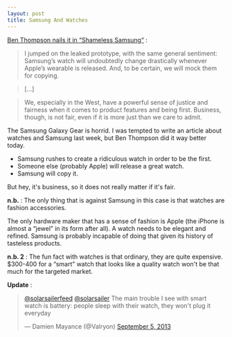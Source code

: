 ```yaml
---
layout: post
title: Samsung And Watches
---
```


[Ben Thompson nails it in “Shameless Samsung“](http://stratechery.com/2013/shameless-samsung/) :

> I jumped on the leaked prototype, with the same general sentiment: Samsung’s watch will undoubtedly change drastically whenever Apple’s wearable is released. And, to be certain, we will mock them for copying.

> […]

> We, especially in the West, have a powerful sense of justice and fairness when it comes to product features and being first. Business, though, is not fair, even if it is more just than we care to admit.

The Samsung Galaxy Gear is horrid. I was tempted to write an article about watches and Samsung last week, but Ben Thompson did it way better today.

* Samsung rushes to create a ridiculous watch in order to be the first.
* Someone else (probably Apple) will release a great watch.
* Samsung will copy it.

But hey, it's business, so it does not really matter if it's fair.

**n.b.** : The only thing that is against Samsung in this case is that watches are fashion accessories.

The only hardware maker that has a sense of fashion is Apple (the iPhone is almost a “jewel” in its form after all). A watch needs to be elegant and refined. Samsung is probably incapable of doing that given its history of tasteless products.

**n.b. 2** : The fun fact with watches is that ordinary, they are quite expensive. $300-400 for a “smart” watch that looks like a quality watch won't be that much for the targeted market.

**Update** :

<blockquote class="twitter-tweet">
<p>
<a href="https://twitter.com/solarsailerfeed">@solarsailerfeed</a> <a href="https://twitter.com/solarsailer">@solarsailer</a> The main trouble I see with smart watch is battery: people sleep with their watch, they won&#39;t plug it everyday</p>&mdash; Damien Mayance (@Valryon) 
<a href="https://twitter.com/Valryon/statuses/375673429657022464">September 5, 2013</a>
</blockquote>